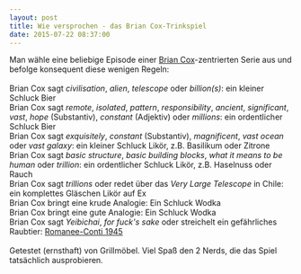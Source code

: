 ```yaml
---
layout: post
title: Wie versprochen - das Brian Cox-Trinkspiel
date: 2015-07-22 08:37:00
---
```




Man wähle eine beliebige Episode einer [Brian Cox](https://www.pinterest.de/artiguesb/sexy-brian-cox/)-zentrierten Serie aus und befolge konsequent diese wenigen Regeln:
<br><br>
Brian Cox sagt *civilisation*, *alien*, *telescope* oder *billion(s)*: ein kleiner Schluck Bier <br>
Brian Cox sagt *remote*, *isolated*, *pattern*, *responsibility*, *ancient*, *significant*, *vast*, *hope* (Substantiv), *constant* (Adjektiv) oder *millions*: ein ordentlicher Schluck Bier<br>
Brian Cox sagt *exquisitely*, *constant* (Substantiv), *magnificent*, *vast ocean* oder *vast galaxy*: ein kleiner Schluck Likör, z.B. Basilikum oder Zitrone<br>
Brian Cox sagt *basic structure*, *basic building blocks*, *what it means to be human* oder *trillion*: ein ordentlicher Schluck Likör, z.B. Haselnuss oder Rauch<br>
Brian Cox sagt *trillions* oder redet über das *Very Large Telescope* in Chile: ein komplettes Gläschen Likör auf Ex<br>
Brian Cox bringt eine krude Analogie: Ein Schluck Wodka<br>
Brian Cox bringt eine gute Analogie: Ein Schluck Wodka<br>
Brian Cox sagt *Yeibichai*, *for fuck's sake* oder streichelt ein gefährliches Raubtier: [Romanee-Conti 1945](https://www.weinankauf-online.com/teuerste-weine-welt/)<br><br>
Getestet (ernsthaft) von Grillmöbel. Viel Spaß den 2 Nerds, die das Spiel tatsächlich ausprobieren. 
